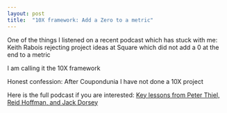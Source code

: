```yaml
---
layout: post
title:  "10X framework: Add a Zero to a metric"
---
```


One of the things I listened on a recent podcast which has stuck with me: Keith Rabois rejecting project ideas at Square which did not add a 0 at the end to a metric

I am calling it the 10X framework

Honest confession: After Coupondunia I have not done a 10X project

Here is the full podcast if you are interested: [Key lessons from Peter Thiel, Reid Hoffman, and Jack Dorsey](https://podcasts.google.com/?feed=aHR0cHM6Ly9mZWVkcy5zaW1wbGVjYXN0LmNvbS9NWno2VmNvcw&episode=MzRiNzc3NWUtYTVhNy00MzVjLWI0NjktYmRjNjRmMjFkOTcw)
